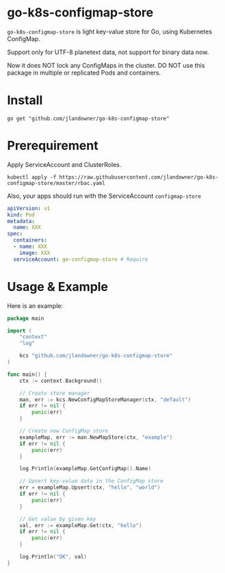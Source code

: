 # go-k8s-configmap-store

`go-k8s-configmap-store` is light key-value store for Go, using Kubernetes ConfigMap.

Support only for UTF-8 planetext data, not support for binary data now.

Now it does NOT lock any ConfigMaps in the cluster.
DO NOT use this package in multiple or replicated Pods and containers.

# Install

```shell
go get "github.com/jlandowner/go-k8s-configmap-store"
```

# Prerequirement

Apply ServiceAccount and ClusterRoles.

```shell
kubectl apply -f https://raw.githubusercontent.com/jlandowner/go-k8s-configmap-store/master/rbac.yaml
```

Also, your apps should run with the ServiceAccount `configmap-store`

```yaml
apiVersion: v1
kind: Pod
metadata:
  name: XXX
spec:
  containers:
  - name: XXX
    image: XXX
  serviceAccount: go-configmap-store # Require
```

# Usage & Example

Here is an example: 

```go
package main

import (
	"context"
	"log"

	kcs "github.com/jlandowner/go-k8s-configmap-store"
)

func main() {
	ctx := context.Background()

	// Create store manager
	man, err := kcs.NewConfigMapStoreManager(ctx, "default")
	if err != nil {
		panic(err)
	}

	// Create new ConfigMap store
	exampleMap, err := man.NewMapStore(ctx, "example")
	if err != nil {
		panic(err)
	}

	log.Println(exampleMap.GetConfigMap().Name)

	// Upsert key-value data in the ConfigMap store
	err = exampleMap.Upsert(ctx, "hello", "world")
	if err != nil {
		panic(err)
	}

	// Get value by given key
	val, err := exampleMap.Get(ctx, "hello")
	if err != nil {
		panic(err)
	}

	log.Println("OK", val)
}
```

